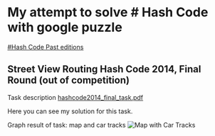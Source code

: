 # My attempt to solve # Hash Code with google puzzle
[#Hash Code Past editions](https://hashcode.withgoogle.com/past_editions.html)
## Street View Routing Hash Code 2014, Final Round (out of competition)


Task description [hashcode2014_final_task.pdf](https://hashcode.withgoogle.com/2014/tasks/hashcode2014_final_task.pdf) 

Here you can see my solution for this task.

Graph result of task: map and car tracks
![Map with Car Tracks](https://cdn.rawgit.com/ivanmakhnyk/StreetViewRouting-HashCode/master/cars.svg "Map with Car Tracks")
